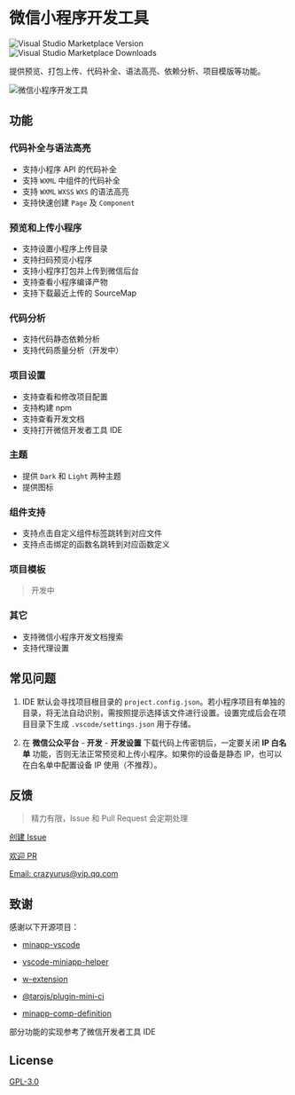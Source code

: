 # 微信小程序开发工具

![Visual Studio Marketplace Version](https://img.shields.io/visual-studio-marketplace/v/crazyurus.miniprogram-vscode-extension) ![Visual Studio Marketplace Downloads](https://img.shields.io/visual-studio-marketplace/d/crazyurus.miniprogram-vscode-extension)

提供预览、打包上传、代码补全、语法高亮、依赖分析、项目模版等功能。

![微信小程序开发工具](https://sf3-cn.feishucdn.com/obj/eden-cn/eseh7nupevhps/miniprogram-vscode-extension/analyse-viewer.png)

## 功能

### 代码补全与语法高亮

- 支持小程序 API 的代码补全
- 支持 `WXML` 中组件的代码补全
- 支持 `WXML` `WXSS` `WXS` 的语法高亮
- 支持快速创建 `Page` 及 `Component`

### 预览和上传小程序

- 支持设置小程序上传目录
- 支持扫码预览小程序
- 支持小程序打包并上传到微信后台
- 支持查看小程序编译产物
- 支持下载最近上传的 SourceMap

### 代码分析

- 支持代码静态依赖分析
- 支持代码质量分析（开发中）

### 项目设置

- 支持查看和修改项目配置
- 支持构建 npm
- 支持查看开发文档
- 支持打开微信开发者工具 IDE

### 主题

- 提供 `Dark` 和 `Light` 两种主题
- 提供图标

### 组件支持

- 支持点击自定义组件标签跳转到对应文件
- 支持点击绑定的函数名跳转到对应函数定义

### 项目模板

> 开发中

### 其它

- 支持微信小程序开发文档搜索
- 支持代理设置

## 常见问题

1. IDE 默认会寻找项目根目录的 `project.config.json`。若小程序项目有单独的目录，将无法自动识别，需按照提示选择该文件进行设置。设置完成后会在项目目录下生成 `.vscode/settings.json` 用于存储。

1. 在 **微信公众平台** - **开发** - **开发设置** 下载代码上传密钥后，一定要关闭 **IP 白名单** 功能，否则无法正常预览和上传小程序。如果你的设备是静态 IP，也可以在白名单中配置设备 IP 使用（不推荐）。

## 反馈

> 精力有限，Issue 和 Pull Request 会定期处理

[创建 Issue](https://github.com/crazyurus/miniprogram-vscode-extension/issues)

[欢迎 PR](https://github.com/crazyurus/miniprogram-vscode-extension/pulls)

[Email: crazyurus@vip.qq.com](mailto:crazyurus@vip.qq.com)

## 致谢

感谢以下开源项目：

- [minapp-vscode](https://github.com/wx-minapp/minapp-vscode)

- [vscode-miniapp-helper](https://github.com/overtrue/vscode-miniapp-helper)

- [w-extension](https://github.com/masterZSH/w-extension)

- [@tarojs/plugin-mini-ci](https://github.com/NervJS/taro/blob/next/packages/taro-plugin-mini-ci)

- [minapp-comp-definition](https://github.com/wjf2016/minapp-comp-definition)

部分功能的实现参考了微信开发者工具 IDE

## License

[GPL-3.0](https://github.com/crazyurus/miniprogram-vscode-extension/blob/master/LICENSE)
